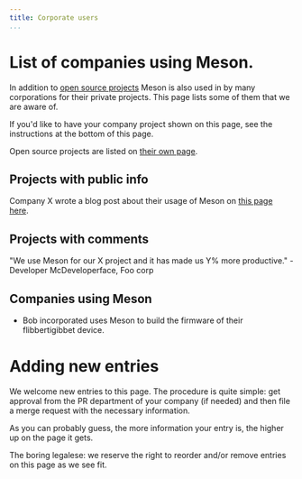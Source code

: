 ```yaml
---
title: Corporate users
...
```


# List of companies using Meson.

In addition to [open source projects](Users.md) Meson is also used in
by many corporations for their private projects. This page lists some
of them that we are aware of.

If you'd like to have your company project shown on this page, see the
instructions at the bottom of this page.

Open source projects are listed on [their own page](Users.md).

## Projects with public info

Company X wrote a blog post about their usage of Meson on [this page
here](https://not.a.real.url).

## Projects with comments

"We use Meson for our X project and it has made us Y% more
productive." -Developer McDeveloperface, Foo corp

## Companies using Meson

- Bob incorporated uses Meson to build the firmware of their
  flibbertigibbet device.

# Adding new entries

We welcome new entries to this page. The procedure is quite simple:
get approval from the PR department of your company (if needed) and
then file a merge request with the necessary information.

As you can probably guess, the more information your entry is, the
higher up on the page it gets.

The boring legalese: we reserve the right to reorder and/or remove
entries on this page as we see fit.
